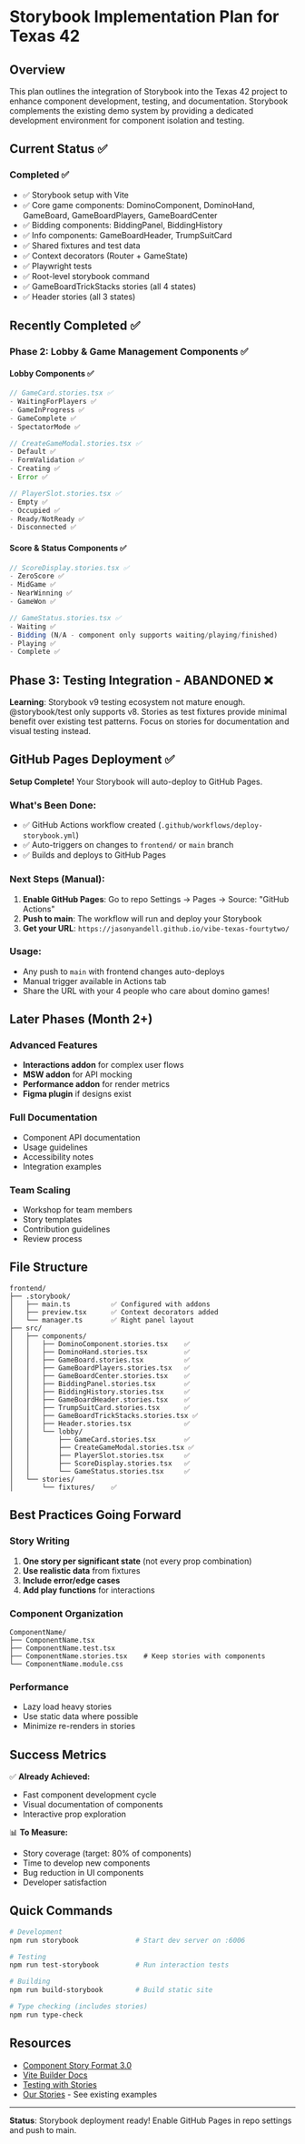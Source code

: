 # Storybook Implementation Plan for Texas 42

## Overview

This plan outlines the integration of Storybook into the Texas 42 project to enhance component development, testing, and documentation. Storybook complements the existing demo system by providing a dedicated development environment for component isolation and testing.

## Current Status ✅

### Completed ✅
- ✅ Storybook setup with Vite
- ✅ Core game components: DominoComponent, DominoHand, GameBoard, GameBoardPlayers, GameBoardCenter
- ✅ Bidding components: BiddingPanel, BiddingHistory  
- ✅ Info components: GameBoardHeader, TrumpSuitCard
- ✅ Shared fixtures and test data
- ✅ Context decorators (Router + GameState)
- ✅ Playwright tests
- ✅ Root-level storybook command
- ✅ GameBoardTrickStacks stories (all 4 states)
- ✅ Header stories (all 3 states)

## Recently Completed ✅

### Phase 2: Lobby & Game Management Components ✅

#### Lobby Components ✅
```typescript
// GameCard.stories.tsx ✅
- WaitingForPlayers ✅
- GameInProgress ✅
- GameComplete ✅
- SpectatorMode ✅

// CreateGameModal.stories.tsx ✅
- Default ✅
- FormValidation ✅
- Creating ✅
- Error ✅

// PlayerSlot.stories.tsx ✅
- Empty ✅
- Occupied ✅
- Ready/NotReady ✅
- Disconnected ✅
```

#### Score & Status Components ✅
```typescript
// ScoreDisplay.stories.tsx ✅
- ZeroScore ✅
- MidGame ✅
- NearWinning ✅
- GameWon ✅

// GameStatus.stories.tsx ✅
- Waiting ✅
- Bidding (N/A - component only supports waiting/playing/finished)
- Playing ✅
- Complete ✅
```

## Phase 3: Testing Integration - ABANDONED ❌

**Learning**: Storybook v9 testing ecosystem not mature enough. @storybook/test only supports v8. Stories as test fixtures provide minimal benefit over existing test patterns. Focus on stories for documentation and visual testing instead.

## GitHub Pages Deployment ✅

**Setup Complete!** Your Storybook will auto-deploy to GitHub Pages.

### What's Been Done:
- ✅ GitHub Actions workflow created (`.github/workflows/deploy-storybook.yml`)
- ✅ Auto-triggers on changes to `frontend/` or `main` branch
- ✅ Builds and deploys to GitHub Pages

### Next Steps (Manual):
1. **Enable GitHub Pages**: Go to repo Settings → Pages → Source: "GitHub Actions"
2. **Push to main**: The workflow will run and deploy your Storybook
3. **Get your URL**: `https://jasonyandell.github.io/vibe-texas-fourtytwo/`

### Usage:
- Any push to `main` with frontend changes auto-deploys
- Manual trigger available in Actions tab
- Share the URL with your 4 people who care about domino games!

## Later Phases (Month 2+)

### Advanced Features
- **Interactions addon** for complex user flows
- **MSW addon** for API mocking
- **Performance addon** for render metrics
- **Figma plugin** if designs exist

### Full Documentation
- Component API documentation
- Usage guidelines
- Accessibility notes
- Integration examples

### Team Scaling
- Workshop for team members
- Story templates
- Contribution guidelines
- Review process

## File Structure

```
frontend/
├── .storybook/
│   ├── main.ts          ✅ Configured with addons
│   ├── preview.tsx      ✅ Context decorators added
│   └── manager.ts       ✅ Right panel layout
├── src/
│   ├── components/
│   │   ├── DominoComponent.stories.tsx    ✅
│   │   ├── DominoHand.stories.tsx         ✅
│   │   ├── GameBoard.stories.tsx          ✅
│   │   ├── GameBoardPlayers.stories.tsx   ✅
│   │   ├── GameBoardCenter.stories.tsx    ✅
│   │   ├── BiddingPanel.stories.tsx       ✅
│   │   ├── BiddingHistory.stories.tsx     ✅
│   │   ├── GameBoardHeader.stories.tsx    ✅
│   │   ├── TrumpSuitCard.stories.tsx      ✅
│   │   ├── GameBoardTrickStacks.stories.tsx ✅
│   │   ├── Header.stories.tsx             ✅
│   │   └── lobby/
│   │       ├── GameCard.stories.tsx       ✅
│   │       ├── CreateGameModal.stories.tsx ✅
│   │       ├── PlayerSlot.stories.tsx     ✅
│   │       ├── ScoreDisplay.stories.tsx   ✅
│   │       └── GameStatus.stories.tsx     ✅
│   └── stories/
│       └── fixtures/    ✅
```

## Best Practices Going Forward

### Story Writing
1. **One story per significant state** (not every prop combination)
2. **Use realistic data** from fixtures
3. **Include error/edge cases**
4. **Add play functions** for interactions

### Component Organization
```
ComponentName/
├── ComponentName.tsx
├── ComponentName.test.tsx
├── ComponentName.stories.tsx    # Keep stories with components
└── ComponentName.module.css
```

### Performance
- Lazy load heavy stories
- Use static data where possible
- Minimize re-renders in stories

## Success Metrics

✅ **Already Achieved:**
- Fast component development cycle
- Visual documentation of components
- Interactive prop exploration

📊 **To Measure:**
- Story coverage (target: 80% of components)
- Time to develop new components
- Bug reduction in UI components
- Developer satisfaction

## Quick Commands

```bash
# Development
npm run storybook              # Start dev server on :6006

# Testing  
npm run test-storybook         # Run interaction tests

# Building
npm run build-storybook        # Build static site

# Type checking (includes stories)
npm run type-check
```

## Resources

- [Component Story Format 3.0](https://storybook.js.org/docs/api/csf)
- [Vite Builder Docs](https://storybook.js.org/docs/builders/vite)
- [Testing with Stories](https://storybook.js.org/docs/writing-tests)
- [Our Stories](./../frontend/src/components/) - See existing examples

---

**Status**: Storybook deployment ready! Enable GitHub Pages in repo settings and push to main.
